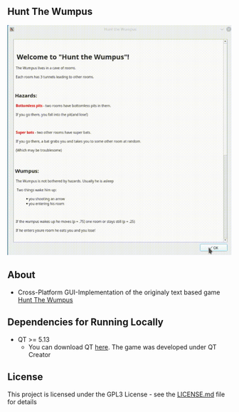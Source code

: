 ## Hunt The Wumpus

<img src="docs/wumpus.gif"/>

## About

* Cross-Platform GUI-Implementation of the originaly text based game [Hunt The Wumpus](https://en.wikipedia.org/wiki/Hunt_the_Wumpus)

## Dependencies for Running Locally

* QT >= 5.13 
  * You can download QT [here](https://www.qt.io/download). The game was developed under QT Creator

## License

This project is licensed under the GPL3 License - see the [LICENSE.md](LICENSE.md) file for details